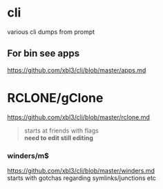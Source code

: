 # cli
various cli dumps from prompt


## For bin see apps
https://github.com/xbl3/cli/blob/master/apps.md      

# RCLONE/gClone    
https://github.com/xbl3/cli/blob/master/rclone.md    
> starts at friends with flags   
**need to edit still editing**    

### winders/m$
https://github.com/xbl3/cli/blob/master/winders.md   
starts with gotchas regarding symlinks/junctions etc    


